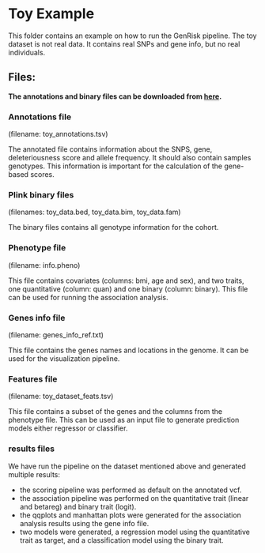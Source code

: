 # Toy Example

This folder contains an example on how to run the GenRisk pipeline.
The toy dataset is not real data. It contains real SNPs and gene info, but no real individuals.

## Files:

**The annotations and binary files can be downloaded from [here](https://uni-bonn.sciebo.de/s/yGsYnP3JGFBRYPe).**
### Annotations file
(filename: toy_annotations.tsv)

The annotated file contains information about the SNPS, gene, deleteriousness score and allele frequency.
It should also contain samples genotypes. This information is important for the calculation of the gene-based scores.

### Plink binary files
(filenames: toy_data.bed, toy_data.bim, toy_data.fam)

The binary files contains all genotype information for the cohort.

### Phenotype file
(filename: info.pheno)

This file contains covariates (columns: bmi, age and sex), and two traits, one quantitative (column: quan) and one binary (column: binary).
This file can be used for running the association analysis.

### Genes info file
(filename: genes_info_ref.txt)

This file contains the genes names and locations in the genome. It can be used for the visualization pipeline.

### Features file
(filename: toy_dataset_feats.tsv)

This file contains a subset of the genes and the columns from the phenotype file. This can be used as an input file to generate prediction models either regressor or classifier.

### results files
We have run the pipeline on the dataset mentioned above and generated multiple results:
- the scoring pipeline was performed as default on the annotated vcf.
- the association pipeline was performed on the quantitative trait (linear and betareg) and binary trait (logit).
- the qqplots and manhattan plots were generated for the association analysis results using the gene info file.
- two models were generated, a regression model using the quantitative trait as target, and a classification model using the binary trait.
